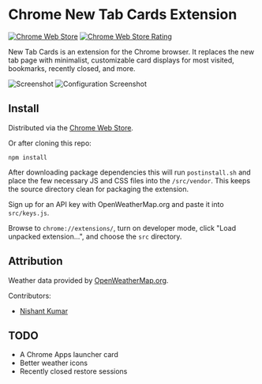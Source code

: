 Chrome New Tab Cards Extension
==============================

[![Chrome Web Store][badge-cws]][link-cws]
[![Chrome Web Store Rating][badge-rating]][link-cws]

New Tab Cards is an extension for the Chrome browser.  It replaces the new tab page with minimalist, customizable card displays for most visited, bookmarks, recently closed, and more.

![Screenshot](https://user-images.githubusercontent.com/5067345/27460427-cbfd86de-5781-11e7-99cf-97fb43d2f43a.png)
![Configuration Screenshot](https://user-images.githubusercontent.com/5067345/27460432-d16f6754-5781-11e7-9ea6-f61994fe0e58.png)

Install
-------

Distributed via the [Chrome Web Store](https://chrome.google.com/webstore/detail/new-tab-cards/idcpogancielddambnachkghlnjkfhci).

Or after cloning this repo:

    npm install

After downloading package dependencies this will run `postinstall.sh` and place the few necessary JS and CSS files into the `/src/vendor`.  This keeps the source directory clean for packaging the extension.

Sign up for an API key with OpenWeatherMap.org and paste it into `src/keys.js`.

Browse to `chrome://extensions/`, turn on developer mode, click "Load unpacked extension...", and choose the `src` directory.

Attribution
-----------

Weather data provided by [OpenWeatherMap.org](https://openweathermap.org/).

Contributors:
- [Nishant Kumar](https://github.com/nishant8BITS)

TODO
----

- A Chrome Apps launcher card
- Better weather icons
- Recently closed restore sessions


[badge-cws]: https://img.shields.io/chrome-web-store/v/idcpogancielddambnachkghlnjkfhci.svg?label=chrome
[link-cws]: https://chrome.google.com/webstore/detail/new-tab-cards/idcpogancielddambnachkghlnjkfhci "Published on Chrome Web Store"
[badge-rating]: https://img.shields.io/chrome-web-store/stars/idcpogancielddambnachkghlnjkfhci.svg
